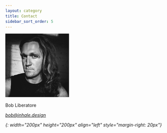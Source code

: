 ```yaml
---
layout: category
title: Contact
sidebar_sort_order: 5
---
```


![Portrait of Bob Liberatore][portrait]

Bob Liberatore

<i class="far fa-envelope fa-lg"/> [bob@inhale.design][e-mail]

[portrait]: img/portrait.jpeg
{: width="200px" height="200px" align="left" style="margin-right: 20px"}

[e-mail]: mailto:{{site.email}}